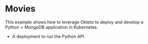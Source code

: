 # Movies

This example shows how to leverage Okteto to deploy and develop a Python + MongoDB application in Kubernetes.

- A deployment to run the Python API
